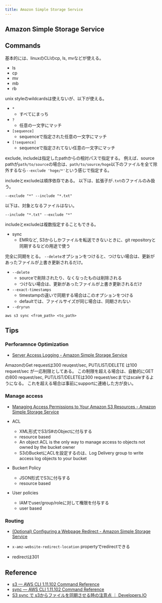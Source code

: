 ```yaml
---
title: Amazon Simple Storage Service
---
```


## Amazon Simple Storage Service

## Commands
基本的には、linuxのCLIのcp, ls, mvなどが使える。

* ls
* cp
* mv
* mb
* rb

unix styleのwildcardsは使えないが、以下が使える。

* `*`
    * すべてにまっち
* `?`
    * 任意の一文字にマッチ
* `[sequence]`
    * sequenceで指定された任意の一文字にマッチ
* `[!sequence]`
    * sequenceで指定されてない任意の一文字にマッチ

exclude, includeは指定したpathからの相対パスで指定する。
例えば、source pathが`path/to/source`の場合は、`path/to/source/hoge`以下のファイルを全て除外するなら`--exclude 'hoge/*'`という感じで指定する。

includeとexcludeは順序依存である。
以下は、拡張子が`.txt`のファイルのみ扱う。

```
--exclude "*" --include "*.txt"
```

以下は、対象となるファイルはない。

```
--include "*.txt" --exclude "*"
```

includeとexcludeは複数指定することもできる。


* sync
    * EMRなど, S3からしかファイルを転送できないときに、git repositoryと同期するなどの用途で使う

完全に同期をとる。
`--delete`オプションをつけると、つけない場合は、更新があったファイルが上書き更新されるだけ。

* `--delete`
    * sourceで削除されたり、なくなったものは削除される
    * つけない場合は、更新があったファイルが上書き更新されるだけ
* `--exact-timestamps`
    * timestampの違いで同期する場合はこのオプションをつける
    * defaultでは、ファイルサイズが同じ場合は、同期されない
* `--dryrun`

```
aws s3 sync <from_path> <to_path>
```

## Tips

### Perforamnce Optimization
* [Server Access Logging - Amazon Simple Storage Service](https://docs.aws.amazon.com/AmazonS3/latest/dev/ServerLogs.html)

AmazonのGet requestは300 reuqest/sec, PUT/LIST/DELETE は100 request/sec が一応制限としてある。
この制限を超える場合は、自動的にGETの800 request/sec, PUT/LIST/DELETEは300 request/secまではscaleするようになる。
これを超える場合は事前にsupportに連絡した方が良い。

### Manage access
* [Managing Access Permissions to Your Amazon S3 Resources - Amazon Simple Storage Service](http://docs.aws.amazon.com/AmazonS3/latest/dev/s3-access-control.html)


* ACL
    * XML形式でS3/S#のObjectに付与する
    * resource based
    * An object ACL is the only way to manage access to objects not owned by the bucket owner
    * S3のBucketにACLを設定するのは、Log Delivery group to write access log objects to your bucket 
* Buckert Policy
    * JSON形式でS3に付与する
    * resource based
* User policies
    * IAMでuser/group/roleに対して権限を付与する
    * user based

### Routing
* [(Optional) Configuring a Webpage Redirect - Amazon Simple Storage Service](http://docs.aws.amazon.com/AmazonS3/latest/dev/how-to-page-redirect.html)

* `x-amz-website-redirect-location` propertyでredirectできる
* redirectは301


## Reference
* [s3 — AWS CLI 1.11.102 Command Reference](http://docs.aws.amazon.com/cli/latest/reference/s3/)
* [sync — AWS CLI 1.11.102 Command Reference](http://docs.aws.amazon.com/cli/latest/reference/s3/sync.html)
* [S3 sync で s3からファイルを同期させる時の注意点 ｜ Developers.IO](http://dev.classmethod.jp/cloud/aws/s3-sync-exact-timestamps/)
